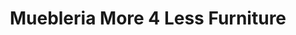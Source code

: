 ---
title: "Muebleria More 4 Less Furniture"
url: /mesa/muebleria-more-4-less-furniture-east-broadway-road/
shop: furniture
---